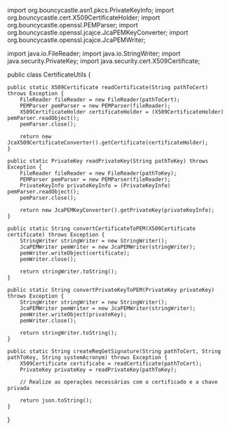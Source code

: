 import org.bouncycastle.asn1.pkcs.PrivateKeyInfo;
import org.bouncycastle.cert.X509CertificateHolder;
import org.bouncycastle.openssl.PEMParser;
import org.bouncycastle.openssl.jcajce.JcaPEMKeyConverter;
import org.bouncycastle.openssl.jcajce.JcaPEMWriter;

import java.io.FileReader;
import java.io.StringWriter;
import java.security.PrivateKey;
import java.security.cert.X509Certificate;

public class CertificateUtils {

    public static X509Certificate readCertificate(String pathToCert) throws Exception {
        FileReader fileReader = new FileReader(pathToCert);
        PEMParser pemParser = new PEMParser(fileReader);
        X509CertificateHolder certificateHolder = (X509CertificateHolder) pemParser.readObject();
        pemParser.close();

        return new JcaX509CertificateConverter().getCertificate(certificateHolder);
    }

    public static PrivateKey readPrivateKey(String pathToKey) throws Exception {
        FileReader fileReader = new FileReader(pathToKey);
        PEMParser pemParser = new PEMParser(fileReader);
        PrivateKeyInfo privateKeyInfo = (PrivateKeyInfo) pemParser.readObject();
        pemParser.close();

        return new JcaPEMKeyConverter().getPrivateKey(privateKeyInfo);
    }

    public static String convertCertificateToPEM(X509Certificate certificate) throws Exception {
        StringWriter stringWriter = new StringWriter();
        JcaPEMWriter pemWriter = new JcaPEMWriter(stringWriter);
        pemWriter.writeObject(certificate);
        pemWriter.close();

        return stringWriter.toString();
    }

    public static String convertPrivateKeyToPEM(PrivateKey privateKey) throws Exception {
        StringWriter stringWriter = new StringWriter();
        JcaPEMWriter pemWriter = new JcaPEMWriter(stringWriter);
        pemWriter.writeObject(privateKey);
        pemWriter.close();

        return stringWriter.toString();
    }

    public static String createReqGetSignature(String pathToCert, String pathToKey, String systemAcronym) throws Exception {
        X509Certificate certificate = readCertificate(pathToCert);
        PrivateKey privateKey = readPrivateKey(pathToKey);
        
        // Realize as operações necessárias com o certificado e a chave privada
        
        return json.toString();
    }
}
